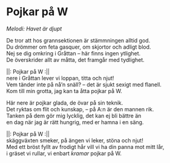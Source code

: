 # Pojkar på W
*Melodi: Havet är djupt*

De tror att hos grannsektionen är stämmningen alltid god.  
Du drömmer om feta gasquer, om skjortor och adligt blod.  
Nej se dig omkring i Gråttan – här finns ingen ytlighet.  
De överskrider allt av måtta, det framgår med tydlighet.  

||: Pojkar på W :||  
nere i Gråttan lever vi loppan, titta och njut!  
Vem tänder inte på nå’n snäll? – det är sjukt sexigt med flanell.  
Kom till min grotta, jag kan ta åtta pojkar på W.  

Här nere är pojkar glada, de övar på sin teknik.  
Det ryktas om flit och kunskap, – på A:n är den mannen rik.  
Tanken på dem gör mig lycklig, det kan ej bli bättre än  
en dag när jag är rätt hungrig, med er hamna i en säng.  

||: Pojkar på W :||  
skäggväxten smeker, på ängen vi leker, stöna och njut!  
Med ett bröst fyllt av frodigt hår vill vi ha din panna mot mitt lår,  
i gräset vi rullar, vi enbart *kramar* pojkar på W.  